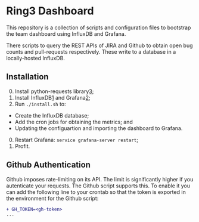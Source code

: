 # Ring3 Dashboard

This repository is a collection of scripts and configuration files to bootstrap
the team dashboard using InfluxDB and Grafana.

There scripts to query the REST APIs of JIRA and Github to obtain open bug
counts and pull-requests respectively. These write to a database in
a locally-hosted InfluxDB.

## Installation
0. Install python-requests library[3];
0. Install InfluxDB[1] and Grafana[2];
0. Run `./install.sh` to:
  * Create the InfluxDB database;
  * Add the cron jobs for obtaining the metrics; and
  * Updating the configuartion and importing the dashboard to Grafana.
0. Restart Grafana: `service grafana-server restart`;
0. Profit.

## Github Authentication
Github imposes rate-limiting on its API. The limit is significantly higher if
you autenticate your requests. The Github script supports this. To enable it
you can add the following line to your crontab so that the token is exported in
the environment for the Github script:

```diff
+ GH_TOKEN=<gh-token>
...
```

[1]: https://influxdb.com/download/index.html
[2]: http://grafana.org/download/
[3]: http://docs.python-requests.org/en/latest/
